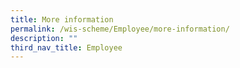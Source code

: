 ```yaml
---
title: More information
permalink: /wis-scheme/Employee/more-information/
description: ""
third_nav_title: Employee
---
```

